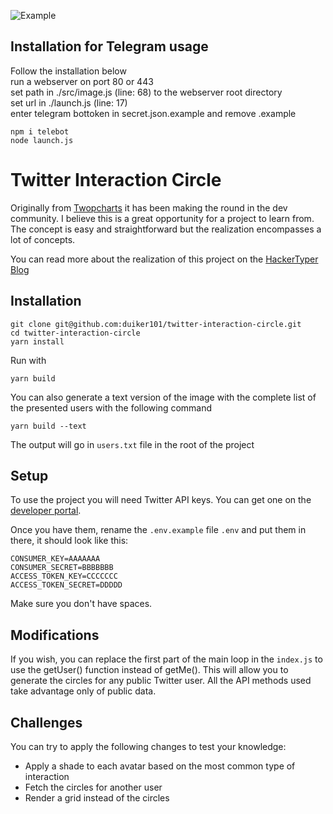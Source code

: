
![Example](circle.png)

## Installation for Telegram usage
Follow the installation below  
run a webserver on port 80 or 443  
set path in ./src/image.js (line: 68) to the webserver root directory  
set url in ./launch.js (line: 17)  
enter telegram bottoken in secret.json.example and remove .example  
```shell script
npm i telebot
node launch.js
```


# Twitter Interaction Circle

Originally from [Twopcharts](https://twopcharts.com/) it has been making the round in the dev community.
I believe this is a great opportunity for a project to learn from. 
The concept is easy and straightforward but the realization encompasses a lot of concepts.

You can read more about the realization of this project on the [HackerTyper Blog](https://blog.hackertyper.net/post/twitter-interaction-circles-guide/)


## Installation
```shell script
git clone git@github.com:duiker101/twitter-interaction-circle.git
cd twitter-interaction-circle
yarn install
```

Run with 
```shell script
yarn build
```

You can also generate a text version of the image with the complete list of the presented users with the following command
```shell script
yarn build --text
```
The output will go in `users.txt` file in the root of the project

## Setup
To use the project you will need Twitter API keys. You can get one on the [developer portal](https://developer.twitter.com).

Once you have them, rename the `.env.example` file `.env` and put them in there, it should look like this:

```dotenv
CONSUMER_KEY=AAAAAAA
CONSUMER_SECRET=BBBBBBB
ACCESS_TOKEN_KEY=CCCCCCC
ACCESS_TOKEN_SECRET=DDDDD
```

Make sure you don't have spaces.

## Modifications

If you wish, you can replace the first part of the main loop in the `index.js` to use the getUser() function instead of getMe().
This will allow you to generate the circles for any public Twitter user. All the API methods used take advantage only of public data.

## Challenges

You can try to apply the following changes to test your knowledge:
- Apply a shade to  each avatar based on the most common type of interaction
- Fetch the circles for another user
- Render a grid instead of the circles
